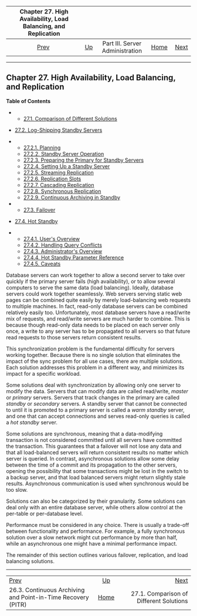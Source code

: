 

|                   Chapter 27. High Availability, Load Balancing, and Replication                  |                                                    |                                 |                                                       |                                                                                         |
| :-----------------------------------------------------------------------------------------------: | :------------------------------------------------- | :-----------------------------: | ----------------------------------------------------: | --------------------------------------------------------------------------------------: |
| [Prev](continuous-archiving.html "26.3. Continuous Archiving and Point-in-Time Recovery (PITR)")  | [Up](admin.html "Part III. Server Administration") | Part III. Server Administration | [Home](index.html "PostgreSQL 17devel Documentation") |  [Next](different-replication-solutions.html "27.1. Comparison of Different Solutions") |

***

## Chapter 27. High Availability, Load Balancing, and Replication

**Table of Contents**

  * *   [27.1. Comparison of Different Solutions](different-replication-solutions.html)
  * [27.2. Log-Shipping Standby Servers](warm-standby.html)

    

  * *   [27.2.1. Planning](warm-standby.html#STANDBY-PLANNING)
    * [27.2.2. Standby Server Operation](warm-standby.html#STANDBY-SERVER-OPERATION)
    * [27.2.3. Preparing the Primary for Standby Servers](warm-standby.html#PREPARING-PRIMARY-FOR-STANDBY)
    * [27.2.4. Setting Up a Standby Server](warm-standby.html#STANDBY-SERVER-SETUP)
    * [27.2.5. Streaming Replication](warm-standby.html#STREAMING-REPLICATION)
    * [27.2.6. Replication Slots](warm-standby.html#STREAMING-REPLICATION-SLOTS)
    * [27.2.7. Cascading Replication](warm-standby.html#CASCADING-REPLICATION)
    * [27.2.8. Synchronous Replication](warm-standby.html#SYNCHRONOUS-REPLICATION)
    * [27.2.9. Continuous Archiving in Standby](warm-standby.html#CONTINUOUS-ARCHIVING-IN-STANDBY)

  * *   [27.3. Failover](warm-standby-failover.html)
  * [27.4. Hot Standby](hot-standby.html)

    

  * *   [27.4.1. User's Overview](hot-standby.html#HOT-STANDBY-USERS)
    * [27.4.2. Handling Query Conflicts](hot-standby.html#HOT-STANDBY-CONFLICT)
    * [27.4.3. Administrator's Overview](hot-standby.html#HOT-STANDBY-ADMIN)
    * [27.4.4. Hot Standby Parameter Reference](hot-standby.html#HOT-STANDBY-PARAMETERS)
    * [27.4.5. Caveats](hot-standby.html#HOT-STANDBY-CAVEATS)

Database servers can work together to allow a second server to take over quickly if the primary server fails (high availability), or to allow several computers to serve the same data (load balancing). Ideally, database servers could work together seamlessly. Web servers serving static web pages can be combined quite easily by merely load-balancing web requests to multiple machines. In fact, read-only database servers can be combined relatively easily too. Unfortunately, most database servers have a read/write mix of requests, and read/write servers are much harder to combine. This is because though read-only data needs to be placed on each server only once, a write to any server has to be propagated to all servers so that future read requests to those servers return consistent results.

This synchronization problem is the fundamental difficulty for servers working together. Because there is no single solution that eliminates the impact of the sync problem for all use cases, there are multiple solutions. Each solution addresses this problem in a different way, and minimizes its impact for a specific workload.

Some solutions deal with synchronization by allowing only one server to modify the data. Servers that can modify data are called read/write, *master* or *primary* servers. Servers that track changes in the primary are called *standby* or *secondary* servers. A standby server that cannot be connected to until it is promoted to a primary server is called a *warm standby* server, and one that can accept connections and serves read-only queries is called a *hot standby* server.

Some solutions are synchronous, meaning that a data-modifying transaction is not considered committed until all servers have committed the transaction. This guarantees that a failover will not lose any data and that all load-balanced servers will return consistent results no matter which server is queried. In contrast, asynchronous solutions allow some delay between the time of a commit and its propagation to the other servers, opening the possibility that some transactions might be lost in the switch to a backup server, and that load balanced servers might return slightly stale results. Asynchronous communication is used when synchronous would be too slow.

Solutions can also be categorized by their granularity. Some solutions can deal only with an entire database server, while others allow control at the per-table or per-database level.

Performance must be considered in any choice. There is usually a trade-off between functionality and performance. For example, a fully synchronous solution over a slow network might cut performance by more than half, while an asynchronous one might have a minimal performance impact.

The remainder of this section outlines various failover, replication, and load balancing solutions.

***

|                                                                                                   |                                                       |                                                                                         |
| :------------------------------------------------------------------------------------------------ | :---------------------------------------------------: | --------------------------------------------------------------------------------------: |
| [Prev](continuous-archiving.html "26.3. Continuous Archiving and Point-in-Time Recovery (PITR)")  |   [Up](admin.html "Part III. Server Administration")  |  [Next](different-replication-solutions.html "27.1. Comparison of Different Solutions") |
| 26.3. Continuous Archiving and Point-in-Time Recovery (PITR)                                      | [Home](index.html "PostgreSQL 17devel Documentation") |                                                 27.1. Comparison of Different Solutions |
